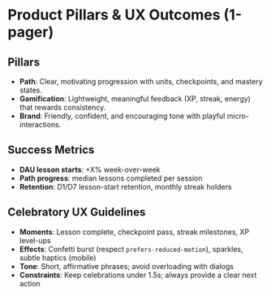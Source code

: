 # Product Pillars & UX Outcomes (1-pager)

## Pillars
- **Path**: Clear, motivating progression with units, checkpoints, and mastery states.
- **Gamification**: Lightweight, meaningful feedback (XP, streak, energy) that rewards consistency.
- **Brand**: Friendly, confident, and encouraging tone with playful micro-interactions.

## Success Metrics
- **DAU lesson starts**: +X% week-over-week
- **Path progress**: median lessons completed per session
- **Retention**: D1/D7 lesson-start retention, monthly streak holders

## Celebratory UX Guidelines
- **Moments**: Lesson complete, checkpoint pass, streak milestones, XP level-ups
- **Effects**: Confetti burst (respect `prefers-reduced-motion`), sparkles, subtle haptics (mobile)
- **Tone**: Short, affirmative phrases; avoid overloading with dialogs
- **Constraints**: Keep celebrations under 1.5s; always provide a clear next action
